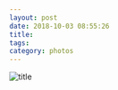 ```yaml
---
layout: post
date: 2018-10-03 08:55:26
title: 
tags:
category: photos
---
```


![title](/assets/photoblog/plane-view.jpg)